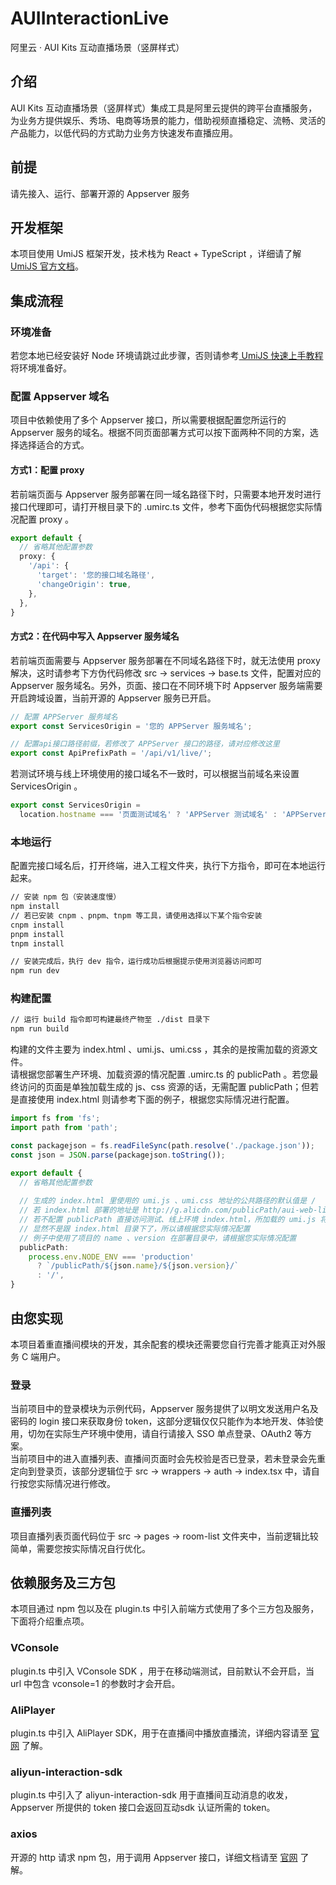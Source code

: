 # AUIInteractionLive
阿里云 · AUI Kits 互动直播场景（竖屏样式）

## 介绍
AUI Kits 互动直播场景（竖屏样式）集成工具是阿里云提供的跨平台直播服务，为业务方提供娱乐、秀场、电商等场景的能力，借助视频直播稳定、流畅、灵活的产品能力，以低代码的方式助力业务方快速发布直播应用。

## 前提
请先接入、运行、部署开源的 Appserver 服务
## 开发框架
本项目使用 UmiJS 框架开发，技术栈为 React + TypeScript ，详细请了解 [UmiJS 官方文档](https://umijs.org/docs/introduce/introduce)。
## 集成流程
### 环境准备
若您本地已经安装好 Node 环境请跳过此步骤，否则请参考[ UmiJS 快速上手教程](https://umijs.org/docs/tutorials/getting-started) 将环境准备好。
### 配置 Appserver 域名
项目中依赖使用了多个 Appserver 接口，所以需要根据配置您所运行的 Appserver 服务的域名。根据不同页面部署方式可以按下面两种不同的方案，选择选择适合的方式。
#### 方式1：配置 proxy
若前端页面与 Appserver 服务部署在同一域名路径下时，只需要本地开发时进行接口代理即可，请打开根目录下的 .umirc.ts 文件，参考下面伪代码根据您实际情况配置 proxy 。
```typescript
export default {
  // 省略其他配置参数
  proxy: {
    '/api': {
      'target': '您的接口域名路径',
      'changeOrigin': true,
    },
  },
}
```
#### 方式2：在代码中写入 Appserver 服务域名
若前端页面需要与 Appserver 服务部署在不同域名路径下时，就无法使用 proxy 解决，这时请参考下方伪代码修改 src -> services -> base.ts 文件，配置对应的 Appserver 服务域名。另外，页面、接口在不同环境下时 Appserver 服务端需要开启跨域设置，当前开源的 Appserver 服务已开启。
```typescript
// 配置 APPServer 服务域名
export const ServicesOrigin = '您的 APPServer 服务域名';

// 配置api接口路径前缀，若修改了 APPServer 接口的路径，请对应修改这里
export const ApiPrefixPath = '/api/v1/live/';
```
若测试环境与线上环境使用的接口域名不一致时，可以根据当前域名来设置 ServicesOrigin 。
```typescript
export const ServicesOrigin = 
  location.hostname === '页面测试域名' ? 'APPServer 测试域名' : 'APPServer 线上域名';
```
### 本地运行
配置完接口域名后，打开终端，进入工程文件夹，执行下方指令，即可在本地运行起来。
```bash
// 安装 npm 包（安装速度慢）
npm install
// 若已安装 cnpm 、pnpm、tnpm 等工具，请使用选择以下某个指令安装
cnpm install
pnpm install
tnpm install

// 安装完成后，执行 dev 指令，运行成功后根据提示使用浏览器访问即可
npm run dev
```
### 构建配置
```bash
// 运行 build 指令即可构建最终产物至 ./dist 目录下
npm run build
```
构建的文件主要为 index.html 、umi.js、umi.css ，其余的是按需加载的资源文件。<br />请根据您部署生产环境、加载资源的情况配置 .umirc.ts 的 publicPath 。若您最终访问的页面是单独加载生成的 js、css 资源的话，无需配置 publicPath；但若是直接使用 index.html 则请参考下面的例子，根据您实际情况进行配置。
```typescript
import fs from 'fs';
import path from 'path';

const packagejson = fs.readFileSync(path.resolve('./package.json'));
const json = JSON.parse(packagejson.toString());

export default {
  // 省略其他配置参数
  
  // 生成的 index.html 里使用的 umi.js 、umi.css 地址的公共路径的默认值是 /
  // 若 index.html 部署的地址是 http://g.alicdn.com/publicPath/aui-web-liveroom/0.0.1/index.html
  // 若不配置 publicPath 直接访问测试、线上环境 index.html，所加载的 umi.js 将会是 http://g.alicdn.com/umi.js
  // 显然不是跟 index.html 目录下了，所以请根据您实际情况配置
  // 例子中使用了项目的 name 、version 在部署目录中，请根据您实际情况配置
  publicPath:
    process.env.NODE_ENV === 'production'
      ? `/publicPath/${json.name}/${json.version}/`
      : '/',
}
```
## 由您实现
本项目着重直播间模块的开发，其余配套的模块还需要您自行完善才能真正对外服务 C 端用户。
### 登录
当前项目中的登录模块为示例代码，Appserver 服务提供了以明文发送用户名及密码的 login 接口来获取身份 token，这部分逻辑仅仅只能作为本地开发、体验使用，切勿在实际生产环境中使用，请自行请接入 SSO 单点登录、OAuth2 等方案。<br />当前项目中的进入直播列表、直播间页面时会先校验是否已登录，若未登录会先重定向到登录页，该部分逻辑位于 src -> wrappers -> auth -> index.tsx 中，请自行按您实际情况进行修改。
### 直播列表
项目直播列表页面代码位于 src -> pages -> room-list 文件夹中，当前逻辑比较简单，需要您按实际情况自行优化。
## 依赖服务及三方包
本项目通过 npm 包以及在 plugin.ts 中引入前端方式使用了多个三方包及服务，下面将介绍重点项。
### VConsole
plugin.ts 中引入 VConsole SDK ，用于在移动端测试，目前默认不会开启，当 url 中包含 vconsole=1 的参数时才会开启。
### AliPlayer
plugin.ts 中引入 AliPlayer SDK，用于在直播间中播放直播流，详细内容请至 [官网](https://help.aliyun.com/document_detail/125548.html) 了解。
### aliyun-interaction-sdk
plugin.ts 中引入了 aliyun-interaction-sdk 用于直播间互动消息的收发，Appserver 所提供的 token 接口会返回互动sdk 认证所需的 token。
### axios
开源的 http 请求 npm 包，用于调用 Appserver 接口，详细文档请至 [官网](https://github.com/axios/axios) 了解。
